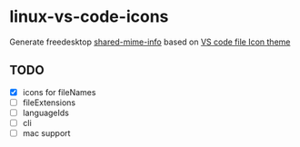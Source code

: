 # linux-vs-code-icons

Generate freedesktop [shared-mime-info](https://freedesktop.org/wiki/Specifications/shared-mime-info-spec/) based on [VS code file Icon theme](https://code.visualstudio.com/api/extension-guides/file-icon-theme) 

## TODO

- [x] icons for fileNames
- [ ] fileExtensions
- [ ] languageIds
- [ ] cli
- [ ] mac support

